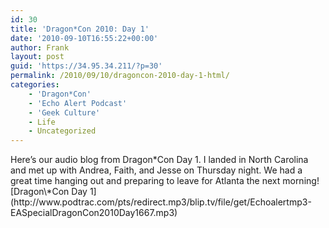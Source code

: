 ```yaml
---
id: 30
title: 'Dragon*Con 2010: Day 1'
date: '2010-09-10T16:55:22+00:00'
author: Frank
layout: post
guid: 'https://34.95.34.211/?p=30'
permalink: /2010/09/10/dragoncon-2010-day-1-html/
categories:
    - 'Dragon*Con'
    - 'Echo Alert Podcast'
    - 'Geek Culture'
    - Life
    - Uncategorized
---
```


<div src="v5">Here’s our audio blog from Dragon*Con Day 1. I landed in North Carolina and met up with Andrea, Faith, and Jesse on Thursday night. We had a great time hanging out and preparing to leave for Atlanta the next morning! [Dragon\*Con Day 1](http://www.podtrac.com/pts/redirect.mp3/blip.tv/file/get/Echoalertmp3-EASpecialDragonCon2010Day1667.mp3)

</div>